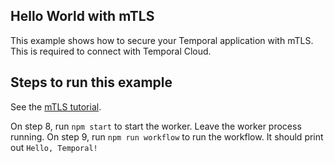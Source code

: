 ## Hello World with mTLS

This example shows how to secure your Temporal application with mTLS.
This is required to connect with Temporal Cloud.

## Steps to run this example

See the [mTLS tutorial](https://docs.temporal.io/docs/node/security/#mtls-tutorial).

On step 8, run `npm start` to start the worker. Leave the worker process running.
On step 9, run `npm run workflow` to run the workflow. It should print out `Hello, Temporal!`
